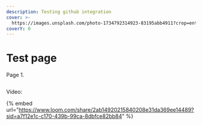 ```yaml
---
description: Testing github integration
cover: >-
  https://images.unsplash.com/photo-1734792314923-83195abb4911?crop=entropy&cs=srgb&fm=jpg&ixid=M3wxOTcwMjR8MHwxfHJhbmRvbXx8fHx8fHx8fDE3NDQ4MjQzMDh8&ixlib=rb-4.0.3&q=85
coverY: 0
---
```


# Test page

Page 1.&#x20;

<figure><img src=".gitbook/assets/quantity-selector.gif" alt=""><figcaption></figcaption></figure>

Video:

{% embed url="https://www.loom.com/share/2ab14920215840208e31da369ee14489?sid=a7f12e1c-c170-439b-99ca-8dbfce82bb84" %}
